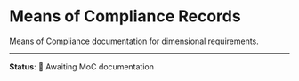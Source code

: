 # Means of Compliance Records

Means of Compliance documentation for dimensional requirements.

---

**Status**: 🚧 Awaiting MoC documentation
